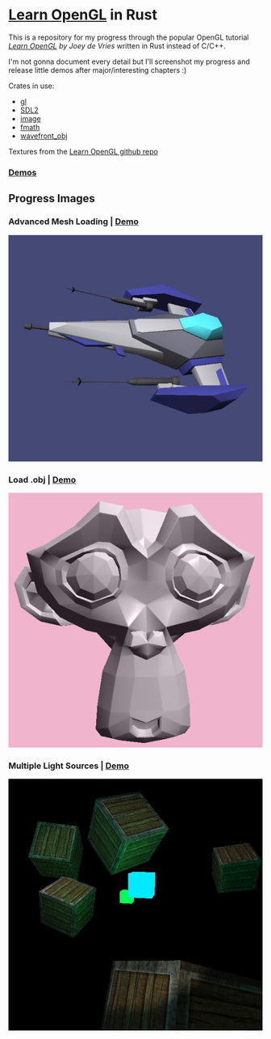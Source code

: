 # [Learn OpenGL](https://learnopengl.com/) in Rust

This is a repository for my progress through the popular OpenGL tutorial *[Learn OpenGL](https://learnopengl.com/) by Joey de Vries* written in Rust instead of C/C++.

I'm not gonna document every detail but I'll screenshot my progress and release little demos after major/interesting chapters :)

Crates in use:
- [gl](https://crates.io/crates/gl)
- [SDL2](https://crates.io/crates/sdl2)
- [image](https://crates.io/crates/image)
- [fmath](https://github.com/smushy64/fmath)
- [wavefront_obj](https://github.com/smushy64/rs_wavefront_obj_parser)

Textures from the [Learn OpenGL github repo](https://github.com/JoeyDeVries/LearnOpenGL)

### [Demos](bin/releases/)

## Progress Images

### Advanced Mesh Loading | [Demo](bin/releases/advanced_mesh_loading/)

![Advanced Mesh Loading](progress/advanced_load_mesh.jpg)

### Load .obj | [Demo](bin/releases/load_obj/)

![Load .obj](progress/load_obj.jpg)

### Multiple Light Sources | [Demo](bin/releases/multiple_lights/)

![Multiple Light Sources](progress/multiple_lights.jpg)
